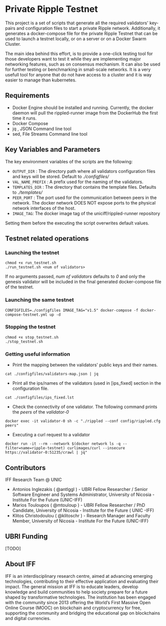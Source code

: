 # Private Ripple Testnet

This project is a set of scripts that generate all the required validators' key-pairs and configuration files to start a private Ripple network. Additionally, it generates a docker-compose file for the private Ripple Testnet that can be used to launch a testnet locally, or on a server or on a Docker Swarm Cluster.

The main idea behind this effort, is to provide a one-click testing tool for those developers want to test it while they are implementing  major networking features, such as on consensus mechanism. It can also be used for further testing or benchmarking in small-scale networks. It is a very usefull tool for anyone that do not have access to a cluster and it is way easier to manage than kubernetes.  

## Requirements
- Docker Engine should be installed and running.
Currently, the docker daemon will pull the rippled-runner image from the DockerHub the first time it runs.
- Docker Compose
- jq , JSON Command line tool
- sed, File Streams Command line tool

## Key Variables and Parameters
The key environment variables of the scripts are the following:
- ```OUTPUT_DIR``` : The directory path where all validators configuration files and keys will be stored. Default to *./configfiles/*
- ```VAL_NAME_PREFIX``` : A prefix used for the naming of the validators.
- ```TEMPLATES_DIR``` : The directory that contains the template files. Defaults to *./templates/* 
- ```PEER_PORT``` : The port used for the communication between peers in the network. The docker network DOES NOT expose ports to the physical network interfaces of the host.
- ```IMAGE_TAG```: The docker image tag of the uniciff/rippled-runner repository

Setting them before the executing the script overwrites default values.

## Testnet related operations

### Launching the testnet

```
chmod +x run_testnet.sh
./run_testnet.sh <num of validators>
```
If no arguments passed, *num of validators* defaults to *0* and only the genesis validator will be included in the final generated docker-compose file of the testnet.

### Launching the same testnet
```
CONFIGFILES=./configfiles IMAGE_TAG="v1.5" docker-compose -f docker-compose-testnet.yml up -d
```

### Stopping the testnet
```
chmod +x stop_testnet.sh
./stop_testnet.sh
```

### Getting useful information
- Print the mapping between the validators' public keys and their names.
```
cat ./configfiles/validators-map.json | jq 
```
- Print all the ips/names of the validators (used in [ips_fixed] section in the configuration file.
```
cat ./configfiles/ips_fixed.lst
``` 
- Check the connectivity of one validator. The following command prints the *peers* of the *validator-0*

```
docker exec -it validator-0 sh -c "./rippled --conf config/rippled.cfg peers"
```

- Executing a curl request to a validator

```
docker run -it --rm --network $(docker network ls -q --filter=name=ripple-testnet) curlimages/curl --insecure https://validator-0:51235/crawl | jq"
```

## Contributors

IFF Research Team @ UNIC

- Antonios Inglezakis ( @antIggl ) - UBRI Fellow Researcher / Senior Software Engineer and Systems Administrator, University of Nicosia - Institute For the Future (UNIC-IFF)
- Marios Touloupos ( @mtouloup ) - UBRI Fellow Researcher / PhD Candidate, University of Nicosia - Institute for the Future ( UNIC -IFF)
- Klitos Christodoulou ( @klitoschr ) - Research Manager and Faculty Member, University of Nicosia - Institute For the Future (UNIC-IFF)

## UBRI Funding
[TODO]

## About IFF

IFF is an interdisciplinary research centre, aimed at advancing emerging technologies, contributing to their effective application and evaluating their impact. The general mission at IFF is to educate leaders, develop knowledge and build communities to help society prepare for a future shaped by transformative technologies. The institution has been engaged with the community since 2013 offering the World’s First Massive Open Online Course (MOOC) on blockchain and cryptocurrency for free, supporting the community and bridging the educational gap on blockchains and digital currencies.
